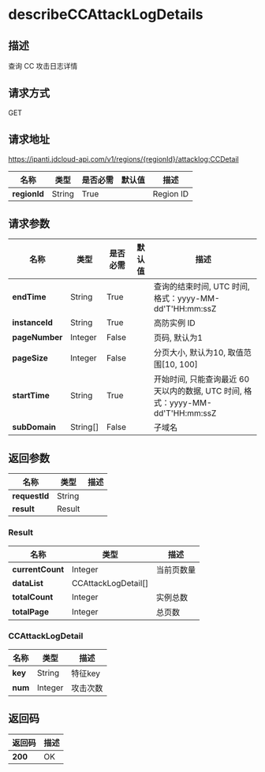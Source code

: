 # describeCCAttackLogDetails


## 描述
查询 CC 攻击日志详情

## 请求方式
GET

## 请求地址
https://ipanti.jdcloud-api.com/v1/regions/{regionId}/attacklog:CCDetail

|名称|类型|是否必需|默认值|描述|
|---|---|---|---|---|
|**regionId**|String|True| |Region ID|

## 请求参数
|名称|类型|是否必需|默认值|描述|
|---|---|---|---|---|
|**endTime**|String|True| |查询的结束时间, UTC 时间, 格式：yyyy-MM-dd'T'HH:mm:ssZ|
|**instanceId**|String|True| |高防实例 ID|
|**pageNumber**|Integer|False| |页码, 默认为1|
|**pageSize**|Integer|False| |分页大小, 默认为10, 取值范围[10, 100]|
|**startTime**|String|True| |开始时间, 只能查询最近 60 天以内的数据, UTC 时间, 格式：yyyy-MM-dd'T'HH:mm:ssZ|
|**subDomain**|String[]|False| |子域名|


## 返回参数
|名称|类型|描述|
|---|---|---|
|**requestId**|String| |
|**result**|Result| |

### Result
|名称|类型|描述|
|---|---|---|
|**currentCount**|Integer|当前页数量|
|**dataList**|CCAttackLogDetail[]| |
|**totalCount**|Integer|实例总数|
|**totalPage**|Integer|总页数|
### CCAttackLogDetail
|名称|类型|描述|
|---|---|---|
|**key**|String|特征key|
|**num**|Integer|攻击次数|

## 返回码
|返回码|描述|
|---|---|
|**200**|OK|
